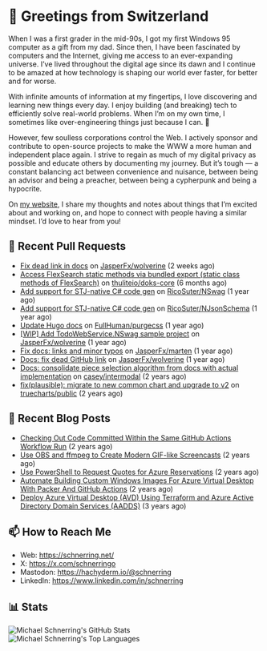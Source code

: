 # 👋 Greetings from Switzerland

When I was a first grader in the mid-90s, I got my first Windows 95 computer as a gift from my dad. Since then, I have been fascinated by computers and the Internet, giving me access to an ever-expanding universe. I’ve lived throughout the digital age since its dawn and I continue to be amazed at how technology is shaping our world ever faster, for better and for worse.

With infinite amounts of information at my fingertips, I love discovering and learning new things every day. I enjoy building (and breaking) tech to efficiently solve real-world problems. When I’m on my own time, I sometimes like over-engineering things just because I can. 🚀

However, few soulless corporations control the Web. I actively sponsor and contribute to open-source projects to make the WWW a more human and independent place again. I strive to regain as much of my digital privacy as possible and educate others by documenting my journey. But it’s tough — a constant balancing act between convenience and nuisance, between being an advisor and being a preacher, between being a cypherpunk and being a hypocrite.

On [my website](https://schnerring.net), I share my thoughts and notes about things that I’m excited about and working on, and hope to connect with people having a similar mindset. I’d love to hear from you!

## 🔨 Recent Pull Requests


- [Fix dead link in docs](https://github.com/JasperFx/wolverine/pull/1274) on [JasperFx/wolverine](https://github.com/JasperFx/wolverine) (2 weeks ago)
- [Access FlexSearch static methods via bundled export (static class methods of FlexSearch)](https://github.com/thuliteio/doks-core/pull/105) on [thuliteio/doks-core](https://github.com/thuliteio/doks-core) (6 months ago)
- [Add support for STJ-native C# code gen](https://github.com/RicoSuter/NSwag/pull/4782) on [RicoSuter/NSwag](https://github.com/RicoSuter/NSwag) (1 year ago)
- [Add support for STJ-native C# code gen](https://github.com/RicoSuter/NJsonSchema/pull/1675) on [RicoSuter/NJsonSchema](https://github.com/RicoSuter/NJsonSchema) (1 year ago)
- [Update Hugo docs](https://github.com/FullHuman/purgecss/pull/1216) on [FullHuman/purgecss](https://github.com/FullHuman/purgecss) (1 year ago)
- [[WIP] Add TodoWebService.NSwag sample project](https://github.com/JasperFx/wolverine/pull/684) on [JasperFx/wolverine](https://github.com/JasperFx/wolverine) (1 year ago)
- [Fix docs: links and minor typos](https://github.com/JasperFx/marten/pull/2869) on [JasperFx/marten](https://github.com/JasperFx/marten) (1 year ago)
- [Docs: fix dead GitHub link](https://github.com/JasperFx/wolverine/pull/530) on [JasperFx/wolverine](https://github.com/JasperFx/wolverine) (1 year ago)
- [Docs: consolidate piece selection algorithm from docs with actual implementation](https://github.com/casey/intermodal/pull/524) on [casey/intermodal](https://github.com/casey/intermodal) (2 years ago)
- [fix(plausible): migrate to new common chart and upgrade to v2](https://github.com/truecharts/public/pull/11186) on [truecharts/public](https://github.com/truecharts/public) (2 years ago)

## 📝 Recent Blog Posts


- [Checking Out Code Committed Within the Same GitHub Actions Workflow Run](https://schnerring.net/blog/checking-out-code-committed-within-the-same-github-actions-workflow-run/) (2 years ago)
- [Use OBS and ffmpeg to Create Modern GIF-like Screencasts](https://schnerring.net/blog/use-obs-and-ffmpeg-to-create-gif-like-screencasts/) (2 years ago)
- [Use PowerShell to Request Quotes for Azure Reservations](https://schnerring.net/blog/use-powershell-to-request-quotes-for-azure-reservations/) (2 years ago)
- [Automate Building Custom Windows Images For Azure Virtual Desktop With Packer And GitHub Actions](https://schnerring.net/blog/automate-building-custom-windows-images-for-azure-virtual-desktop-with-packer-and-github-actions/) (2 years ago)
- [Deploy Azure Virtual Desktop (AVD) Using Terraform and Azure Active Directory Domain Services (AADDS)](https://schnerring.net/blog/deploy-azure-virtual-desktop-avd-using-terraform-and-azure-active-directory-domain-services-aadds/) (3 years ago)

## 📫 How to Reach Me

- Web: <https://schnerring.net/>
- X: <https://x.com/schnerringo>
- Mastodon: <https://hachyderm.io/@schnerring>
- LinkedIn: <https://www.linkedin.com/in/schnerring>

## 📊 Stats

![Michael Schnerring's GitHub Stats](https://github-readme-stats.vercel.app/api?username=schnerring&theme=transparent) ![Michael Schnerring's Top Languages](https://github-readme-stats.vercel.app/api/top-langs/?username=schnerring&layout=compact&theme=transparent)
